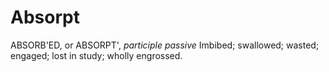 # Absorpt

ABSORB'ED, or ABSORPT', _participle passive_ Imbibed; swallowed; wasted; engaged; lost in study; wholly engrossed.